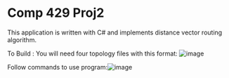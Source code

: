 

# Comp 429 Proj2

This application is written with C# and implements distance vector routing algorithm. 

To Build :
You will need four topology files with this format:
![image](https://user-images.githubusercontent.com/98861451/236614026-e06bb43c-eae0-4d3a-ae42-c3c8dde09c83.png)


Follow commands to use program:![image](https://user-images.githubusercontent.com/98861451/236614056-3011f391-cae9-4388-b050-b8fc0be43f6a.png)






